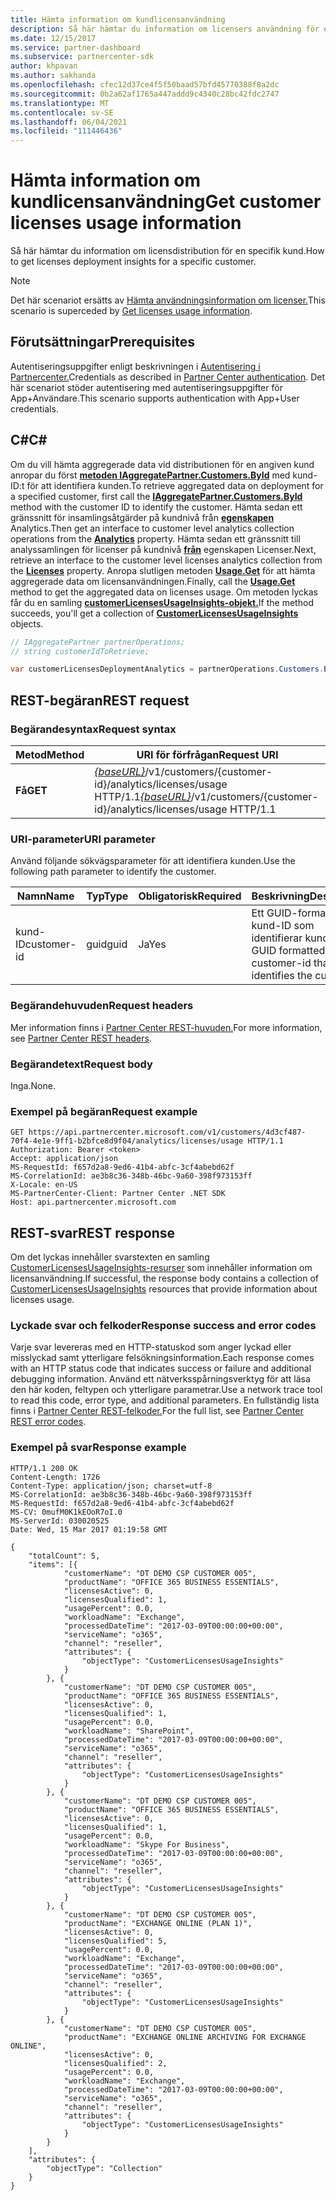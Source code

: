 ```yaml
---
title: Hämta information om kundlicensanvändning
description: Så här hämtar du information om licensers användning för en specifik kund.
ms.date: 12/15/2017
ms.service: partner-dashboard
ms.subservice: partnercenter-sdk
author: khpavan
ms.author: sakhanda
ms.openlocfilehash: cfec12d37ce4f5f50baad57bfd45770388f8a2dc
ms.sourcegitcommit: 0b2a62af1765a447addd9c4340c28bc42fdc2747
ms.translationtype: MT
ms.contentlocale: sv-SE
ms.lasthandoff: 06/04/2021
ms.locfileid: "111446436"
---
```

# <a name="get-customer-licenses-usage-information"></a><span data-ttu-id="864f2-103">Hämta information om kundlicensanvändning</span><span class="sxs-lookup"><span data-stu-id="864f2-103">Get customer licenses usage information</span></span>

<span data-ttu-id="864f2-104">Så här hämtar du information om licensdistribution för en specifik kund.</span><span class="sxs-lookup"><span data-stu-id="864f2-104">How to get licenses deployment insights for a specific customer.</span></span>

> [!NOTE]
> <span data-ttu-id="864f2-105">Det här scenariot ersätts av [Hämta användningsinformation om licenser.](get-licenses-usage-information.md)</span><span class="sxs-lookup"><span data-stu-id="864f2-105">This scenario is superceded by [Get licenses usage information](get-licenses-usage-information.md).</span></span>

## <a name="prerequisites"></a><span data-ttu-id="864f2-106">Förutsättningar</span><span class="sxs-lookup"><span data-stu-id="864f2-106">Prerequisites</span></span>

<span data-ttu-id="864f2-107">Autentiseringsuppgifter enligt beskrivningen i [Autentisering i Partnercenter.](partner-center-authentication.md)</span><span class="sxs-lookup"><span data-stu-id="864f2-107">Credentials as described in [Partner Center authentication](partner-center-authentication.md).</span></span> <span data-ttu-id="864f2-108">Det här scenariot stöder autentisering med autentiseringsuppgifter för App+Användare.</span><span class="sxs-lookup"><span data-stu-id="864f2-108">This scenario supports authentication with App+User credentials.</span></span>

## <a name="c"></a><span data-ttu-id="864f2-109">C\#</span><span class="sxs-lookup"><span data-stu-id="864f2-109">C\#</span></span>

<span data-ttu-id="864f2-110">Om du vill hämta aggregerade data vid distributionen för en angiven kund anropar du först [**metoden IAggregatePartner.Customers.ById**](/dotnet/api/microsoft.store.partnercenter.customers.icustomercollection.byid) med kund-ID:t för att identifiera kunden.</span><span class="sxs-lookup"><span data-stu-id="864f2-110">To retrieve aggregated data on deployment for a specified customer, first call the [**IAggregatePartner.Customers.ById**](/dotnet/api/microsoft.store.partnercenter.customers.icustomercollection.byid) method with the customer ID to identify the customer.</span></span> <span data-ttu-id="864f2-111">Hämta sedan ett gränssnitt för insamlingsåtgärder på kundnivå från [**egenskapen**](/dotnet/api/microsoft.store.partnercenter.customers.icustomer.analytics) Analytics.</span><span class="sxs-lookup"><span data-stu-id="864f2-111">Then get an interface to customer level analytics collection operations from the [**Analytics**](/dotnet/api/microsoft.store.partnercenter.customers.icustomer.analytics) property.</span></span> <span data-ttu-id="864f2-112">Hämta sedan ett gränssnitt till analyssamlingen för licenser på kundnivå [**från**](/dotnet/api/microsoft.store.partnercenter.analytics.icustomeranalyticscollection.licenses) egenskapen Licenser.</span><span class="sxs-lookup"><span data-stu-id="864f2-112">Next, retrieve an interface to the customer level licenses analytics collection from the [**Licenses**](/dotnet/api/microsoft.store.partnercenter.analytics.icustomeranalyticscollection.licenses) property.</span></span> <span data-ttu-id="864f2-113">Anropa slutligen metoden [**Usage.Get**](/dotnet/api/microsoft.store.partnercenter.genericoperations.ientireentitycollectionretrievaloperations-2.get) för att hämta aggregerade data om licensanvändningen.</span><span class="sxs-lookup"><span data-stu-id="864f2-113">Finally, call the [**Usage.Get**](/dotnet/api/microsoft.store.partnercenter.genericoperations.ientireentitycollectionretrievaloperations-2.get) method to get the aggregated data on licenses usage.</span></span> <span data-ttu-id="864f2-114">Om metoden lyckas får du en samling [**customerLicensesUsageInsights-objekt.**](/dotnet/api/microsoft.store.partnercenter.models.analytics.customerlicensesusageinsights)</span><span class="sxs-lookup"><span data-stu-id="864f2-114">If the method succeeds, you'll get a collection of [**CustomerLicensesUsageInsights**](/dotnet/api/microsoft.store.partnercenter.models.analytics.customerlicensesusageinsights) objects.</span></span>

``` csharp
// IAggregatePartner partnerOperations;
// string customerIdToRetrieve;

var customerLicensesDeploymentAnalytics = partnerOperations.Customers.ById(customerIdToRetrieve).Analytics.Licenses.Usage.Get();
```

## <a name="rest-request"></a><span data-ttu-id="864f2-115">REST-begäran</span><span class="sxs-lookup"><span data-stu-id="864f2-115">REST request</span></span>

### <a name="request-syntax"></a><span data-ttu-id="864f2-116">Begärandesyntax</span><span class="sxs-lookup"><span data-stu-id="864f2-116">Request syntax</span></span>

| <span data-ttu-id="864f2-117">Metod</span><span class="sxs-lookup"><span data-stu-id="864f2-117">Method</span></span>  | <span data-ttu-id="864f2-118">URI för förfrågan</span><span class="sxs-lookup"><span data-stu-id="864f2-118">Request URI</span></span>                                                                                              |
|---------|----------------------------------------------------------------------------------------------------------|
| <span data-ttu-id="864f2-119">**Få**</span><span class="sxs-lookup"><span data-stu-id="864f2-119">**GET**</span></span> | <span data-ttu-id="864f2-120">[*{baseURL}*](partner-center-rest-urls.md)/v1/customers/{customer-id}/analytics/licenses/usage HTTP/1.1</span><span class="sxs-lookup"><span data-stu-id="864f2-120">[*{baseURL}*](partner-center-rest-urls.md)/v1/customers/{customer-id}/analytics/licenses/usage HTTP/1.1</span></span> |

### <a name="uri-parameter"></a><span data-ttu-id="864f2-121">URI-parameter</span><span class="sxs-lookup"><span data-stu-id="864f2-121">URI parameter</span></span>

<span data-ttu-id="864f2-122">Använd följande sökvägsparameter för att identifiera kunden.</span><span class="sxs-lookup"><span data-stu-id="864f2-122">Use the following path parameter to identify the customer.</span></span>

| <span data-ttu-id="864f2-123">Namn</span><span class="sxs-lookup"><span data-stu-id="864f2-123">Name</span></span>        | <span data-ttu-id="864f2-124">Typ</span><span class="sxs-lookup"><span data-stu-id="864f2-124">Type</span></span> | <span data-ttu-id="864f2-125">Obligatorisk</span><span class="sxs-lookup"><span data-stu-id="864f2-125">Required</span></span> | <span data-ttu-id="864f2-126">Beskrivning</span><span class="sxs-lookup"><span data-stu-id="864f2-126">Description</span></span>                                                |
|-------------|------|----------|------------------------------------------------------------|
| <span data-ttu-id="864f2-127">kund-ID</span><span class="sxs-lookup"><span data-stu-id="864f2-127">customer-id</span></span> | <span data-ttu-id="864f2-128">guid</span><span class="sxs-lookup"><span data-stu-id="864f2-128">guid</span></span> | <span data-ttu-id="864f2-129">Ja</span><span class="sxs-lookup"><span data-stu-id="864f2-129">Yes</span></span>      | <span data-ttu-id="864f2-130">Ett GUID-formaterat kund-ID som identifierar kunden.</span><span class="sxs-lookup"><span data-stu-id="864f2-130">A GUID formatted customer-id that identifies the customer.</span></span> |

### <a name="request-headers"></a><span data-ttu-id="864f2-131">Begärandehuvuden</span><span class="sxs-lookup"><span data-stu-id="864f2-131">Request headers</span></span>

<span data-ttu-id="864f2-132">Mer information finns i [Partner Center REST-huvuden.](headers.md)</span><span class="sxs-lookup"><span data-stu-id="864f2-132">For more information, see [Partner Center REST headers](headers.md).</span></span>

### <a name="request-body"></a><span data-ttu-id="864f2-133">Begärandetext</span><span class="sxs-lookup"><span data-stu-id="864f2-133">Request body</span></span>

<span data-ttu-id="864f2-134">Inga.</span><span class="sxs-lookup"><span data-stu-id="864f2-134">None.</span></span>

### <a name="request-example"></a><span data-ttu-id="864f2-135">Exempel på begäran</span><span class="sxs-lookup"><span data-stu-id="864f2-135">Request example</span></span>

```http
GET https://api.partnercenter.microsoft.com/v1/customers/4d3cf487-70f4-4e1e-9ff1-b2bfce8d9f04/analytics/licenses/usage HTTP/1.1
Authorization: Bearer <token>
Accept: application/json
MS-RequestId: f657d2a8-9ed6-41b4-abfc-3cf4abebd62f
MS-CorrelationId: ae3b8c36-348b-46bc-9a60-398f973153ff
X-Locale: en-US
MS-PartnerCenter-Client: Partner Center .NET SDK
Host: api.partnercenter.microsoft.com
```

## <a name="rest-response"></a><span data-ttu-id="864f2-136">REST-svar</span><span class="sxs-lookup"><span data-stu-id="864f2-136">REST response</span></span>

<span data-ttu-id="864f2-137">Om det lyckas innehåller svarstexten en samling [CustomerLicensesUsageInsights-resurser](analytics-resources.md#customerlicensesusageinsights) som innehåller information om licensanvändning.</span><span class="sxs-lookup"><span data-stu-id="864f2-137">If successful, the response body contains a collection of [CustomerLicensesUsageInsights](analytics-resources.md#customerlicensesusageinsights) resources that provide information about licenses usage.</span></span>

### <a name="response-success-and-error-codes"></a><span data-ttu-id="864f2-138">Lyckade svar och felkoder</span><span class="sxs-lookup"><span data-stu-id="864f2-138">Response success and error codes</span></span>

<span data-ttu-id="864f2-139">Varje svar levereras med en HTTP-statuskod som anger lyckad eller misslyckad samt ytterligare felsökningsinformation.</span><span class="sxs-lookup"><span data-stu-id="864f2-139">Each response comes with an HTTP status code that indicates success or failure and additional debugging information.</span></span> <span data-ttu-id="864f2-140">Använd ett nätverksspårningsverktyg för att läsa den här koden, feltypen och ytterligare parametrar.</span><span class="sxs-lookup"><span data-stu-id="864f2-140">Use a network trace tool to read this code, error type, and additional parameters.</span></span> <span data-ttu-id="864f2-141">En fullständig lista finns i [Partner Center REST-felkoder.](error-codes.md)</span><span class="sxs-lookup"><span data-stu-id="864f2-141">For the full list, see [Partner Center REST error codes](error-codes.md).</span></span>

### <a name="response-example"></a><span data-ttu-id="864f2-142">Exempel på svar</span><span class="sxs-lookup"><span data-stu-id="864f2-142">Response example</span></span>

```http
HTTP/1.1 200 OK
Content-Length: 1726
Content-Type: application/json; charset=utf-8
MS-CorrelationId: ae3b8c36-348b-46bc-9a60-398f973153ff
MS-RequestId: f657d2a8-9ed6-41b4-abfc-3cf4abebd62f
MS-CV: 0mufM0K1kEOoR7oI.0
MS-ServerId: 030020525
Date: Wed, 15 Mar 2017 01:19:58 GMT

{
    "totalCount": 5,
    "items": [{
            "customerName": "DT DEMO CSP CUSTOMER 005",
            "productName": "OFFICE 365 BUSINESS ESSENTIALS",
            "licensesActive": 0,
            "licensesQualified": 1,
            "usagePercent": 0.0,
            "workloadName": "Exchange",
            "processedDateTime": "2017-03-09T00:00:00+00:00",
            "serviceName": "o365",
            "channel": "reseller",
            "attributes": {
                "objectType": "CustomerLicensesUsageInsights"
            }
        }, {
            "customerName": "DT DEMO CSP CUSTOMER 005",
            "productName": "OFFICE 365 BUSINESS ESSENTIALS",
            "licensesActive": 0,
            "licensesQualified": 1,
            "usagePercent": 0.0,
            "workloadName": "SharePoint",
            "processedDateTime": "2017-03-09T00:00:00+00:00",
            "serviceName": "o365",
            "channel": "reseller",
            "attributes": {
                "objectType": "CustomerLicensesUsageInsights"
            }
        }, {
            "customerName": "DT DEMO CSP CUSTOMER 005",
            "productName": "OFFICE 365 BUSINESS ESSENTIALS",
            "licensesActive": 0,
            "licensesQualified": 1,
            "usagePercent": 0.0,
            "workloadName": "Skype For Business",
            "processedDateTime": "2017-03-09T00:00:00+00:00",
            "serviceName": "o365",
            "channel": "reseller",
            "attributes": {
                "objectType": "CustomerLicensesUsageInsights"
            }
        }, {
            "customerName": "DT DEMO CSP CUSTOMER 005",
            "productName": "EXCHANGE ONLINE (PLAN 1)",
            "licensesActive": 0,
            "licensesQualified": 5,
            "usagePercent": 0.0,
            "workloadName": "Exchange",
            "processedDateTime": "2017-03-09T00:00:00+00:00",
            "serviceName": "o365",
            "channel": "reseller",
            "attributes": {
                "objectType": "CustomerLicensesUsageInsights"
            }
        }, {
            "customerName": "DT DEMO CSP CUSTOMER 005",
            "productName": "EXCHANGE ONLINE ARCHIVING FOR EXCHANGE ONLINE",
            "licensesActive": 0,
            "licensesQualified": 2,
            "usagePercent": 0.0,
            "workloadName": "Exchange",
            "processedDateTime": "2017-03-09T00:00:00+00:00",
            "serviceName": "o365",
            "channel": "reseller",
            "attributes": {
                "objectType": "CustomerLicensesUsageInsights"
            }
        }
    ],
    "attributes": {
        "objectType": "Collection"
    }
}
```
